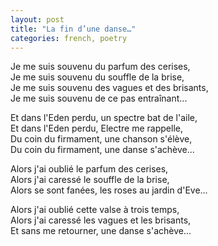 ```yaml
---
layout: post
title: "La fin d’une danse…"
categories: french, poetry
---
```

  
Je me suis souvenu du parfum des cerises,  
Je me suis souvenu du souffle de la brise,  
Je me suis souvenu des vagues et des brisants,  
Je me suis souvenu de ce pas entraînant...  
  
Et dans l'Eden perdu, un spectre bat de l'aile,  
Et dans l'Eden perdu, Electre me rappelle,  
Du coin du firmament, une chanson s'élève,  
Du coin du firmament, une danse s'achève...  
  
Alors j'ai oublié le parfum des cerises,  
Alors j'ai caressé le souffle de la brise,  
Alors se sont fanées, les roses au jardin d'Eve...  
  
Alors j'ai oublié cette valse à trois temps,  
Alors j'ai caressé les vagues et les brisants,  
Et sans me retourner, une danse s'achève...